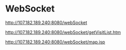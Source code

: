 # WebSocket

http://107.182.189.240:8080/webSocket

http://107.182.189.240:8080/webSocket/getVisitList.htm

http://107.182.189.240:8080/webSocket/map.jsp

